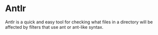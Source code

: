 # Antlr

Antlr is a quick and easy tool for checking what files in a directory will be affected by filters that use ant or ant-like syntax.
